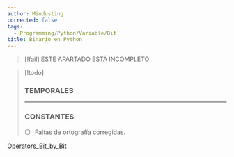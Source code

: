 ```yaml
---
author: Mindusting
corrected: false
tags:
  - Programming/Python/Variable/Bit
title: Binario en Python
---
```


> [!fail] ESTE APARTADO ESTÁ INCOMPLETO

>[!todo]
>### TEMPORALES
>---
>### CONSTANTES
>- [ ] Faltas de ortografía corregidas.

[Operators_Bit_by_Bit](../operators/Operators_Bit_by_Bit.md)
